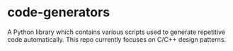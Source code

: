 # code-generators

A Python library which contains various scripts used to generate repetitive code automatically. This repo currently focuses on C/C++ design patterns.
